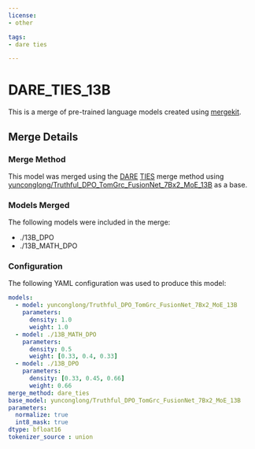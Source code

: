 ```yaml
---
license:
- other

tags:
- dare ties

---
```

# DARE_TIES_13B

This is a merge of pre-trained language models created using [mergekit](https://github.com/cg123/mergekit).

## Merge Details
### Merge Method

This model was merged using the [DARE](https://arxiv.org/abs/2311.03099) [TIES](https://arxiv.org/abs/2306.01708) merge method using [yunconglong/Truthful_DPO_TomGrc_FusionNet_7Bx2_MoE_13B](https://huggingface.co/yunconglong/Truthful_DPO_TomGrc_FusionNet_7Bx2_MoE_13B) as a base.

### Models Merged

The following models were included in the merge:
* ./13B_DPO
* ./13B_MATH_DPO

### Configuration

The following YAML configuration was used to produce this model:

```yaml
models:
  - model: yunconglong/Truthful_DPO_TomGrc_FusionNet_7Bx2_MoE_13B
    parameters:
      density: 1.0
      weight: 1.0
  - model: ./13B_MATH_DPO
    parameters:
      density: 0.5
      weight: [0.33, 0.4, 0.33]
  - model: ./13B_DPO
    parameters:
      density: [0.33, 0.45, 0.66]
      weight: 0.66
merge_method: dare_ties
base_model: yunconglong/Truthful_DPO_TomGrc_FusionNet_7Bx2_MoE_13B
parameters:
  normalize: true
  int8_mask: true
dtype: bfloat16
tokenizer_source : union

```
